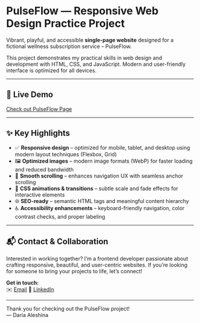 # PulseFlow — Responsive Web Design Practice Project

Vibrant, playful, and accessible **single-page website** designed for a fictional wellness subscription service – PulseFlow.

This project demonstrates my practical skills in web design and development with HTML, CSS, and JavaScript. Modern and user-friendly interface is optimized for all devices.

---

## 🚀 Live Demo

[Check out PulseFlow Page](https://pulseflow-by-daria-aleshina.netlify.app/)

---

## ✨ Key Highlights

- ✅ **Responsive design** – optimized for mobile, tablet, and desktop using modern layout techniques (Flexbox, Grid)
- 🖼️ **Optimized images** – modern image formats (WebP) for faster loading and reduced bandwidth
- 💨 **Smooth scrolling** – enhances navigation UX with seamless anchor scrolling
- 🎨 **CSS animations & transitions** – subtle scale and fade effects for interactive elements
- 🌐 **SEO-ready** – semantic HTML tags and meaningful content hierarchy
- ♿ **Accessibility enhancements** – keyboard-friendly navigation, color contrast checks, and proper labeling

---

## 📬 Contact & Collaboration

Interested in working together? I’m a frontend developer passionate about crafting responsive, beautiful, and user-centric websites. If you’re looking for someone to bring your projects to life, let’s connect!

**Get in touch:**  
✉️ [Email](mailto:ddaleshina@gmail.com?subject=Hire%20the%20Developer%20Behind%20PulseFlow&body=Hi,%20Daria%0A%0AI%20came%20across%20your%20PulseFlow%20portfolio%20project%20and%20I'm%20interested%20in%20working%20with%20you.%0A%0ALet's%20connect!%0A%0AThanks%2C)
🔗 [LinkedIn](https://www.linkedin.com/in/ddaleshina)

---

Thank you for checking out the PulseFlow project!  
— Daria Aleshina
